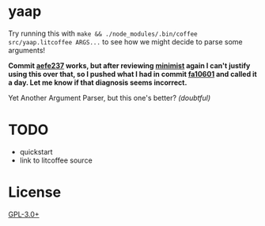 yaap
====

Try running this with `make && ./node_modules/.bin/coffee src/yaap.litcoffee ARGS...` to see how we might decide to parse some arguments!

**Commit [aefe237](https://github.com/cosmicexplorer/yaap/commit/aefe237ea20faac5fcbfafd557cd77aa96d4485b) works, but after reviewing [minimist](https://github.com/substack/minimist) again I can't justify using this over that, so I pushed what I had in commit [fa10601](https://github.com/cosmicexplorer/yaap/commit/fa106015974a5323276de6f3dbf44a4100bbf872) and called it a day. Let me know if that diagnosis seems incorrect.**

Yet Another Argument Parser, but this one's better? *(doubtful)*

# TODO
- quickstart
- link to litcoffee source

# License
[GPL-3.0+](./LICENSE)
